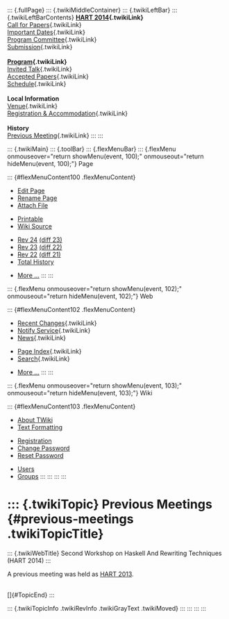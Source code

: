 ::: {.fullPage}
::: {.twikiMiddleContainer}
::: {.twikiLeftBar}
::: {.twikiLeftBarContents}
**[HART 2014](WebHome){.twikiLink}**\
[Call for Papers](CallForPapers){.twikiLink}\
[Important Dates](ImportantDates){.twikiLink}\
[Program Committee](ProgramCommittee){.twikiLink}\
[Submission](PaperSubmission){.twikiLink}\
\
**[Program](Program){.twikiLink}**\
[Invited Talk](InvitedTalks){.twikiLink}\
[Accepted Papers](AcceptedPapers){.twikiLink}\
[Schedule](Program){.twikiLink}\
\
**Local Information**\
[Venue](WorkshopVenue){.twikiLink}\
[Registration & Accommodation](RegistrationAndAccomodation){.twikiLink}\
\
**History**\
[Previous Meeting](PreviousMeetings){.twikiLink}
:::
:::

::: {.twikiMain}
::: {.toolBar}
::: {.flexMenuBar}
::: {.flexMenu onmouseover="return showMenu(event, 100);" onmouseout="return hideMenu(event, 100);"}
Page

::: {#flexMenuContent100 .flexMenuContent}
-   [Edit
    Page](http://www.program-transformation.org/edit/HART14/PreviousMeetings?t=1536827636)
-   [Rename
    Page](http://www.program-transformation.org/rename/HART14/PreviousMeetings)
-   [Attach
    File](http://www.program-transformation.org/attach/HART14/PreviousMeetings)

<!-- -->

-   [Printable](http://www.program-transformation.org/view/HART14/PreviousMeetings?skin=print.pattern)
-   [Wiki
    Source](http://www.program-transformation.org/view/HART14/PreviousMeetings?skin=text&raw=on&contenttype=text/plain)

<!-- -->

-   [Rev
    24](http://www.program-transformation.org/view/HART14/PreviousMeetings?rev=1.24)
    [(diff 23)](http://www.program-transformation.org/rdiff/HART14/PreviousMeetings?rev1=1.24&rev2=1.23)
-   [Rev
    23](http://www.program-transformation.org/view/HART14/PreviousMeetings?rev=1.23)
    [(diff 22)](http://www.program-transformation.org/rdiff/HART14/PreviousMeetings?rev1=1.23&rev2=1.22)
-   [Rev
    22](http://www.program-transformation.org/view/HART14/PreviousMeetings?rev=1.22)
    [(diff 21)](http://www.program-transformation.org/rdiff/HART14/PreviousMeetings?rev1=1.22&rev2=1.21)
-   [Total
    History](http://www.program-transformation.org/rdiff/HART14/PreviousMeetings)

<!-- -->

-   [More
    \...](http://www.program-transformation.org/oops/HART14/PreviousMeetings?template=oopsmore&param1=1.24&param2=1.24)
:::
:::

::: {.flexMenu onmouseover="return showMenu(event, 102);" onmouseout="return hideMenu(event, 102);"}
Web

::: {#flexMenuContent102 .flexMenuContent}
-   [Recent Changes](WebChanges){.twikiLink}
-   [Notify Service](WebNotify){.twikiLink}
-   [News](WebNews){.twikiLink}

<!-- -->

-   [Page Index](WebIndex){.twikiLink}
-   [Search](WebSearch){.twikiLink}

<!-- -->

-   [More
    \...](http://www.program-transformation.org/oops/HART14/PreviousMeetings?template=oopsmore&param1=1.24&param2=1.24)
:::
:::

::: {.flexMenu onmouseover="return showMenu(event, 103);" onmouseout="return hideMenu(event, 103);"}
Wiki

::: {#flexMenuContent103 .flexMenuContent}
-   [About
    TWiki](http://www.program-transformation.org/view/TWiki/WebHome)
-   [Text
    Formatting](http://www.program-transformation.org/view/TWiki/TextFormattingRules)

<!-- -->

-   [Registration](http://www.program-transformation.org/view/TWiki/TWikiRegistration)
-   [Change
    Password](http://www.program-transformation.org/view/TWiki/ChangePassword)
-   [Reset
    Password](http://www.program-transformation.org/view/TWiki/ResetPassword)

<!-- -->

-   [Users](http://www.program-transformation.org/view/Main/TWikiUsers)
-   [Groups](http://www.program-transformation.org/view/Main/TWikiGroups)
:::
:::
:::
:::

::: {.twikiTopic}
Previous Meetings {#previous-meetings .twikiTopicTitle}
=================

::: {.twikiWebTitle}
Second Workshop on Haskell And Rewriting Techniques (HART 2014)
:::

A previous meeting was held as [HART
2013](http://www.imn.htwk-leipzig.de/HART2013/).

\
[]{#TopicEnd}
:::

::: {.twikiTopicInfo .twikiRevInfo .twikiGrayText .twikiMoved}
:::
:::
:::
:::
